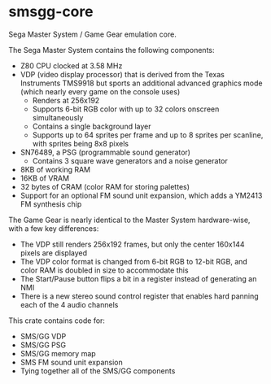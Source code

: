 # smsgg-core

Sega Master System / Game Gear emulation core.

The Sega Master System contains the following components:
* Z80 CPU clocked at 3.58 MHz
* VDP (video display processor) that is derived from the Texas Instruments TMS9918 but sports an additional advanced graphics mode (which nearly every game on the console uses)
  * Renders at 256x192
  * Supports 6-bit RGB color with up to 32 colors onscreen simultaneously
  * Contains a single background layer
  * Supports up to 64 sprites per frame and up to 8 sprites per scanline, with sprites being 8x8 pixels
* SN76489, a PSG (programmable sound generator)
  * Contains 3 square wave generators and a noise generator
* 8KB of working RAM
* 16KB of VRAM
* 32 bytes of CRAM (color RAM for storing palettes)
* Support for an optional FM sound unit expansion, which adds a YM2413 FM synthesis chip

The Game Gear is nearly identical to the Master System hardware-wise, with a few key differences:
* The VDP still renders 256x192 frames, but only the center 160x144 pixels are displayed
* The VDP color format is changed from 6-bit RGB to 12-bit RGB, and color RAM is doubled in size to accommodate this
* The Start/Pause button flips a bit in a register instead of generating an NMI
* There is a new stereo sound control register that enables hard panning each of the 4 audio channels

This crate contains code for:
* SMS/GG VDP
* SMS/GG PSG
* SMS/GG memory map
* SMS FM sound unit expansion
* Tying together all of the SMS/GG components